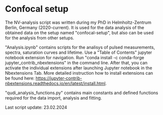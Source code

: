 # Confocal setup
The NV-analysis script was written during my PhD in Helmholtz-Zentrum Berlin, Germany (2020-current). It is used for the data analysis of the obtained data on the setup named "confocal-setup", but also can be used for the analysis from other setups.

"Analysis.ipynb" contains scripts for the analisys of pulsed measurements, spectra, saturation curves and lifetime. Use a "Table of Contents" jupyter notebook extension for navigation. Run "conda install -c conda-forge jupyter_contrib_nbextensions" in the command line. After that, you can activate the individual extensions after launching Jupyter notebook in the Nbextensions Tab. More detailed instruction how to install extensions can be found here: https://jupyter-contrib-nbextensions.readthedocs.io/en/latest/install.html.

"qudi_analysis_functions.py" contains main constants and defined functions required for the data import, analysis and fitting.

Last script update: 23.02.2024
